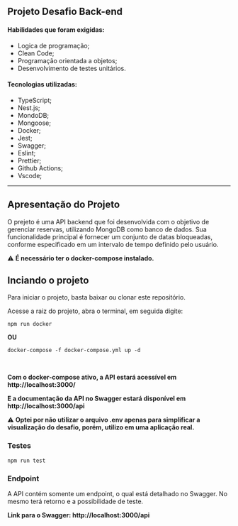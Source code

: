 ## Projeto Desafio Back-end


#### Habilidades que foram exigidas:

  - Logica de programação;
  - Clean Code;
  - Programação orientada a objetos;
  - Desenvolvimento de testes unitários.

#### Tecnologias utilizadas:

  - TypeScript;
  - Nest.js;
  - MondoDB;
  - Mongoose;
  - Docker;
  - Jest;
  - Swagger;
  - Eslint;
  - Prettier;
  - Github Actions;
  - Vscode;

---

## Apresentação do Projeto

O prejeto é uma API backend que foi desenvolvida com o objetivo de gerenciar reservas, utilizando MongoDB como banco de dados. Sua funcionalidade principal é fornecer um conjunto de datas bloqueadas, conforme especificado em um intervalo de tempo definido pelo usuário.

:warning: **É necessário ter o docker-compose instalado.**

## Inciando o projeto

Para iniciar o projeto, basta baixar ou clonar este repositório.

Acesse a raiz do projeto, abra o terminal, em seguida digite:

    npm run docker

**OU**

    docker-compose -f docker-compose.yml up -d

<br>

**Com o docker-compose ativo, a API estará acessível em http://localhost:3000/** 

**E a documentação da API no Swagger estará disponível em http://localhost:3000/api**

:warning: **Optei por não utilizar o arquivo .env apenas para simplificar a visualização do desafio, porém, utilizo em uma aplicação real.**

### Testes

    npm run test

### Endpoint

A API contém somente um endpoint, o qual está detalhado no Swagger. No mesmo terá retorno e a possibilidade de teste.

**Link para o Swagger: http://localhost:3000/api**
